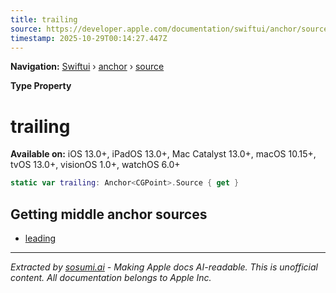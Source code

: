 ```yaml
---
title: trailing
source: https://developer.apple.com/documentation/swiftui/anchor/source/trailing
timestamp: 2025-10-29T00:14:27.447Z
---
```


**Navigation:** [Swiftui](/documentation/swiftui) › [anchor](/documentation/swiftui/anchor) › [source](/documentation/swiftui/anchor/source)

**Type Property**

# trailing

**Available on:** iOS 13.0+, iPadOS 13.0+, Mac Catalyst 13.0+, macOS 10.15+, tvOS 13.0+, visionOS 1.0+, watchOS 6.0+

```swift
static var trailing: Anchor<CGPoint>.Source { get }
```

## Getting middle anchor sources

- [leading](/documentation/swiftui/anchor/source/leading)

---

*Extracted by [sosumi.ai](https://sosumi.ai) - Making Apple docs AI-readable.*
*This is unofficial content. All documentation belongs to Apple Inc.*
